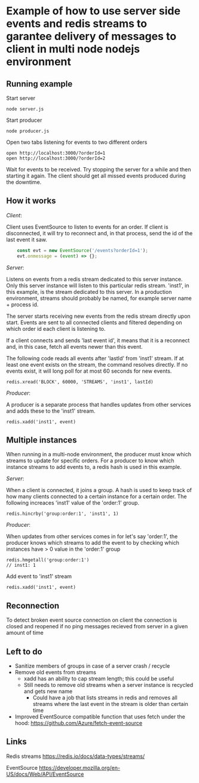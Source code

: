 # Example of how to use server side events and redis streams to garantee delivery of messages to client in multi node nodejs environment

## Running example

Start server

    node server.js

Start producer

    node producer.js

Open two tabs listening for events to two different orders

    open http://localhost:3000/?orderId=1
    open http://localhost:3000/?orderId=2

Wait for events to be received. Try stopping the server for a while and then starting it again. The client should get all missed events produced during the downtime.

## How it works

_Client_:

Client uses EventSource to listen to events for an order. If client is disconnected, it will try to reconnect and, in that process, send the id of the last event it saw.

```javascript
    const evt = new EventSource('/events?orderId=1');
    evt.onmessage = (event) => {};
```

_Server_:

Listens on events from a redis stream dedicated to this server instance. 
Only this server instance will listen to this particular redis stream. 'inst1', in this example, is the stream dedicated to this server. In a production environment, streams should probably be named, for example server name + process id.

The server starts receiving new events from the redis stream directly upon start. Events are sent to all connected clients and filtered depending on which order id each client is listening to.

If a client connects and sends 'last event id', it means that it is a reconnect and, in this case, fetch all events newer than this event.

The following code reads all events after 'lastId' from 'inst1' stream. If at least one event exists on the stream, the command resolves directly. If no events exist, it will long poll for at most 60 seconds for new events.

    redis.xread('BLOCK', 60000, 'STREAMS', 'inst1', lastId)

_Producer_:

A producer is a separate process that handles updates from other services and adds these to the 'inst1' stream.

    redis.xadd('inst1', event)

## Multiple instances

When running in a multi-node environment, the producer must know which streams to update for specific orders. For a producer to know which instance streams to add events to, a redis hash is used in this example.

_Server_:

When a client is connected, it joins a group. A hash is used to keep track of how many clients connected to a certain instance for a certain order.
The following increaces 'inst1' value of the 'order:1' group.

    redis.hincrby('group:order:1', 'inst1', 1)

_Producer_:

When updates from other services comes in for let's say 'order:1', the producer knows which streams to add the event to by checking which instances have > 0 value in the 'order:1' group

    redis.hmgetall('group:order:1') 
    // inst1: 1

Add event to 'inst1' stream

    redis.xadd('inst1', event)

## Reconnection

To detect broken event source connection on client the connection is closed and reopened if no ping messages recieved from server in a given amount of time

##  Left to do

- Sanitize members of groups in case of a server crash / recycle
- Remove old events from streams
    - xadd has an ability to cap stream length; this could be useful
    - Still needs to remove old streams when a server instance is recycled and gets new name
        - Could have a job that lists streams in redis and removes all streams where the last event in the stream is older than certain time
- Improved EventSource compatible function that uses fetch under the hood: https://github.com/Azure/fetch-event-source

## Links

Redis streams
https://redis.io/docs/data-types/streams/

EventSource
https://developer.mozilla.org/en-US/docs/Web/API/EventSource